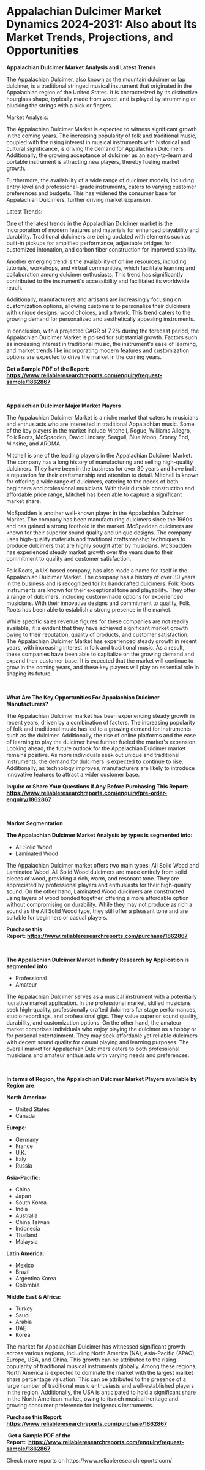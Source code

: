 <p><h1>Appalachian Dulcimer Market Dynamics 2024-2031: Also about Its Market Trends, Projections, and Opportunities</h1></p><p><strong>Appalachian Dulcimer Market Analysis and Latest Trends</strong></p>
<p><p>The Appalachian Dulcimer, also known as the mountain dulcimer or lap dulcimer, is a traditional stringed musical instrument that originated in the Appalachian region of the United States. It is characterized by its distinctive hourglass shape, typically made from wood, and is played by strumming or plucking the strings with a pick or fingers.</p><p>Market Analysis:</p><p>The Appalachian Dulcimer Market is expected to witness significant growth in the coming years. The increasing popularity of folk and traditional music, coupled with the rising interest in musical instruments with historical and cultural significance, is driving the demand for Appalachian Dulcimers. Additionally, the growing acceptance of dulcimer as an easy-to-learn and portable instrument is attracting new players, thereby fueling market growth.</p><p>Furthermore, the availability of a wide range of dulcimer models, including entry-level and professional-grade instruments, caters to varying customer preferences and budgets. This has widened the consumer base for Appalachian Dulcimers, further driving market expansion.</p><p>Latest Trends:</p><p>One of the latest trends in the Appalachian Dulcimer market is the incorporation of modern features and materials for enhanced playability and durability. Traditional dulcimers are being updated with elements such as built-in pickups for amplified performance, adjustable bridges for customized intonation, and carbon fiber construction for improved stability.</p><p>Another emerging trend is the availability of online resources, including tutorials, workshops, and virtual communities, which facilitate learning and collaboration among dulcimer enthusiasts. This trend has significantly contributed to the instrument's accessibility and facilitated its worldwide reach.</p><p>Additionally, manufacturers and artisans are increasingly focusing on customization options, allowing customers to personalize their dulcimers with unique designs, wood choices, and artwork. This trend caters to the growing demand for personalized and aesthetically appealing instruments.</p><p>In conclusion, with a projected CAGR of 7.2% during the forecast period, the Appalachian Dulcimer Market is poised for substantial growth. Factors such as increasing interest in traditional music, the instrument's ease of learning, and market trends like incorporating modern features and customization options are expected to drive the market in the coming years.</p></p>
<p><strong>Get a Sample PDF of the Report:&nbsp; <a href="https://www.reliableresearchreports.com/enquiry/request-sample/1862867">https://www.reliableresearchreports.com/enquiry/request-sample/1862867</a></strong></p>
<p>&nbsp;</p>
<p><strong>Appalachian Dulcimer Major Market Players</strong></p>
<p><p>The Appalachian Dulcimer Market is a niche market that caters to musicians and enthusiasts who are interested in traditional Appalachian music. Some of the key players in the market include Mitchell, Rogue, Williams Allegro, Folk Roots, McSpadden, David Lindsey, Seagull, Blue Moon, Stoney End, Minsine, and AROMA.</p><p>Mitchell is one of the leading players in the Appalachian Dulcimer Market. The company has a long history of manufacturing and selling high-quality dulcimers. They have been in the business for over 30 years and have built a reputation for their craftsmanship and attention to detail. Mitchell is known for offering a wide range of dulcimers, catering to the needs of both beginners and professional musicians. With their durable construction and affordable price range, Mitchell has been able to capture a significant market share.</p><p>McSpadden is another well-known player in the Appalachian Dulcimer Market. The company has been manufacturing dulcimers since the 1960s and has gained a strong foothold in the market. McSpadden dulcimers are known for their superior sound quality and unique designs. The company uses high-quality materials and traditional craftsmanship techniques to produce dulcimers that are highly sought after by musicians. McSpadden has experienced steady market growth over the years due to their commitment to quality and customer satisfaction.</p><p>Folk Roots, a UK-based company, has also made a name for itself in the Appalachian Dulcimer Market. The company has a history of over 30 years in the business and is recognized for its handcrafted dulcimers. Folk Roots instruments are known for their exceptional tone and playability. They offer a range of dulcimers, including custom-made options for experienced musicians. With their innovative designs and commitment to quality, Folk Roots has been able to establish a strong presence in the market.</p><p>While specific sales revenue figures for these companies are not readily available, it is evident that they have achieved significant market growth owing to their reputation, quality of products, and customer satisfaction. The Appalachian Dulcimer Market has experienced steady growth in recent years, with increasing interest in folk and traditional music. As a result, these companies have been able to capitalize on the growing demand and expand their customer base. It is expected that the market will continue to grow in the coming years, and these key players will play an essential role in shaping its future.</p></p>
<p>&nbsp;</p>
<p><strong>What Are The Key Opportunities For Appalachian Dulcimer Manufacturers?</strong></p>
<p><p>The Appalachian Dulcimer market has been experiencing steady growth in recent years, driven by a combination of factors. The increasing popularity of folk and traditional music has led to a growing demand for instruments such as the dulcimer. Additionally, the rise of online platforms and the ease of learning to play the dulcimer have further fueled the market's expansion. Looking ahead, the future outlook for the Appalachian Dulcimer market remains positive. As more individuals seek out unique and traditional instruments, the demand for dulcimers is expected to continue to rise. Additionally, as technology improves, manufacturers are likely to introduce innovative features to attract a wider customer base.</p></p>
<p><strong>Inquire or Share Your Questions If Any Before Purchasing This Report: <a href="https://www.reliableresearchreports.com/enquiry/pre-order-enquiry/1862867">https://www.reliableresearchreports.com/enquiry/pre-order-enquiry/1862867</a></strong></p>
<p>&nbsp;</p>
<p><strong>Market Segmentation</strong></p>
<p><strong>The Appalachian Dulcimer Market Analysis by types is segmented into:</strong></p>
<p><ul><li>All Solid Wood</li><li>Laminated Wood</li></ul></p>
<p><p>The Appalachian Dulcimer market offers two main types: All Solid Wood and Laminated Wood. All Solid Wood dulcimers are made entirely from solid pieces of wood, providing a rich, warm, and resonant tone. They are appreciated by professional players and enthusiasts for their high-quality sound. On the other hand, Laminated Wood dulcimers are constructed using layers of wood bonded together, offering a more affordable option without compromising on durability. While they may not produce as rich a sound as the All Solid Wood type, they still offer a pleasant tone and are suitable for beginners or casual players.</p></p>
<p><strong>Purchase this Report:&nbsp;<a href="https://www.reliableresearchreports.com/purchase/1862867">https://www.reliableresearchreports.com/purchase/1862867</a></strong></p>
<p>&nbsp;</p>
<p><strong>The Appalachian Dulcimer Market Industry Research by Application is segmented into:</strong></p>
<p><ul><li>Professional</li><li>Amateur</li></ul></p>
<p><p>The Appalachian Dulcimer serves as a musical instrument with a potentially lucrative market application. In the professional market, skilled musicians seek high-quality, professionally crafted dulcimers for stage performances, studio recordings, and professional gigs. They value superior sound quality, durability, and customization options. On the other hand, the amateur market comprises individuals who enjoy playing the dulcimer as a hobby or for personal entertainment. They may seek affordable yet reliable dulcimers with decent sound quality for casual playing and learning purposes. The overall market for Appalachian Dulcimers caters to both professional musicians and amateur enthusiasts with varying needs and preferences.</p></p>
<p>&nbsp;</p>
<p><strong>In terms of Region, the Appalachian Dulcimer Market Players available by Region are:</strong></p>
<p>
    <p> <strong> North America: </strong>
        <ul>
            <li>United States</li>
            <li>Canada</li>
        </ul>
        </p> 
    <p> <strong> Europe: </strong>
        <ul>
            <li>Germany</li>
            <li>France</li>
            <li>U.K.</li>
            <li>Italy</li>
            <li>Russia</li>
        </ul>
        </p> 
    <p> <strong> Asia-Pacific: </strong>
        <ul>
            <li>China</li>
            <li>Japan</li>
            <li>South Korea</li>
            <li>India</li>
            <li>Australia</li>
            <li>China Taiwan</li>
            <li>Indonesia</li>
            <li>Thailand</li>
            <li>Malaysia</li>
        </ul>
        </p> 
    <p> <strong> Latin America: </strong>
        <ul>
            <li>Mexico</li>
            <li>Brazil</li>
            <li>Argentina Korea</li>
            <li>Colombia</li>
        </ul>
        </p> 
    <p> <strong> Middle East & Africa: </strong>
        <ul>
            <li>Turkey</li>
            <li>Saudi</li>
            <li>Arabia</li>
            <li>UAE</li>
            <li>Korea</li>
        </ul>
    </p>
    </p>
<p><p>The market for Appalachian Dulcimer has witnessed significant growth across various regions, including North America (NA), Asia-Pacific (APAC), Europe, USA, and China. This growth can be attributed to the rising popularity of traditional musical instruments globally. Among these regions, North America is expected to dominate the market with the largest market share percentage valuation. This can be attributed to the presence of a large number of traditional music enthusiasts and well-established players in the region. Additionally, the USA is anticipated to hold a significant share in the North American market, owing to its rich musical heritage and growing consumer preference for indigenous instruments.</p></p>
<p><strong>Purchase this Report: <a href="https://www.reliableresearchreports.com/purchase/1862867">https://www.reliableresearchreports.com/purchase/1862867</a></strong></p>
<p>&nbsp;<strong>Get a Sample PDF of the Report:&nbsp;&nbsp;<a href="https://www.reliableresearchreports.com/enquiry/request-sample/1862867">https://www.reliableresearchreports.com/enquiry/request-sample/1862867</a></strong></p>
<p><strong></strong></p>
<p>Check more reports on https://www.reliableresearchreports.com/</p>